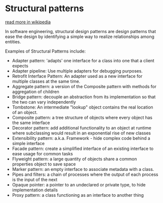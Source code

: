 # Structural patterns

[read more in wikipedia](https://en.wikipedia.org/wiki/Structural_pattern)


In software engineering, structural design patterns are design patterns that ease the design by identifying a simple way to realize relationships among entities.

Examples of Structural Patterns include:

- Adapter pattern: 'adapts' one interface for a class into one that a client expects
- Adapter pipeline: Use multiple adapters for debugging purposes.
- Retrofit Interface Pattern: An adapter used as a new interface for multiple classes at the same time.
- Aggregate pattern: a version of the Composite pattern with methods for aggregation of children
- Bridge pattern: decouple an abstraction from its implementation so that the two can vary independently
- Tombstone: An intermediate "lookup" object contains the real location of an object.
- Composite pattern: a tree structure of objects where every object has the same interface
- Decorator pattern: add additional functionality to an object at runtime where subclassing would result in an exponential rise of new classes
- Extensibility pattern: a.k.a. Framework - hide complex code behind a simple interface
- Facade pattern: create a simplified interface of an existing interface to ease usage for common tasks
- Flyweight pattern: a large quantity of objects share a common properties object to save space
- Marker pattern: an empty interface to associate metadata with a class.
- Pipes and filters: a chain of processes where the output of each process is the input of the next
- Opaque pointer: a pointer to an undeclared or private type, to hide implementation details
- Proxy pattern: a class functioning as an interface to another thing
